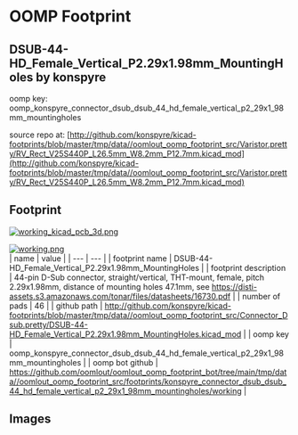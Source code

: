 # OOMP Footprint  
## DSUB-44-HD_Female_Vertical_P2.29x1.98mm_MountingHoles  by konspyre  
  
oomp key: oomp_konspyre_connector_dsub_dsub_44_hd_female_vertical_p2_29x1_98mm_mountingholes  
  
source repo at: [http://github.com/konspyre/kicad-footprints/blob/master/tmp/data//oomlout_oomp_footprint_src/Varistor.pretty/RV_Rect_V25S440P_L26.5mm_W8.2mm_P12.7mm.kicad_mod](http://github.com/konspyre/kicad-footprints/blob/master/tmp/data//oomlout_oomp_footprint_src/Varistor.pretty/RV_Rect_V25S440P_L26.5mm_W8.2mm_P12.7mm.kicad_mod)  
## Footprint  
  
[![working_kicad_pcb_3d.png](working_kicad_pcb_3d_600.png)](working_kicad_pcb_3d.png)  
  
[![working.png](working_600.png)](working.png)  
| name | value | 
| --- | --- | 
| footprint name | DSUB-44-HD_Female_Vertical_P2.29x1.98mm_MountingHoles | 
| footprint description | 44-pin D-Sub connector, straight/vertical, THT-mount, female, pitch 2.29x1.98mm, distance of mounting holes 47.1mm, see https://disti-assets.s3.amazonaws.com/tonar/files/datasheets/16730.pdf | 
| number of pads | 46 | 
| github path | http://github.com/konspyre/kicad-footprints/blob/master/tmp/data//oomlout_oomp_footprint_src/Connector_Dsub.pretty/DSUB-44-HD_Female_Vertical_P2.29x1.98mm_MountingHoles.kicad_mod | 
| oomp key | oomp_konspyre_connector_dsub_dsub_44_hd_female_vertical_p2_29x1_98mm_mountingholes | 
| oomp bot github | https://github.com/oomlout/oomlout_oomp_footprint_bot/tree/main/tmp/data//oomlout_oomp_footprint_src/footprints/konspyre_connector_dsub_dsub_44_hd_female_vertical_p2_29x1_98mm_mountingholes/working | 
## Images  
